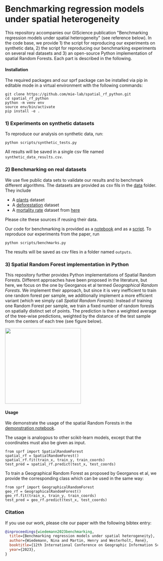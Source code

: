 # Benchmarking regression models under spatial heterogeneity 

This repository accompanies our GIScience publication "Benchmarking regression models under spatial heterogeneity" (see reference below). In the code base, we provide 1) the script for reproducing our experiments on synthetic data, 2) the script for reproducing our benchmarking experiments on several real datasets and 3) an open-source Python implementation of spatial Random Forests. Each part is described in the following.

#### Installation

The required packages and our sprf package can be installed via pip in editable mode in a virtual environment with the following commands:
```
git clone https://github.com/mie-lab/spatial_rf_python.git
cd spatial_rf_python
python -m venv env
source env/bin/activate
pip install -e .
````

### 1) Experiments on synthetic datasets

To reproduce our analysis on synthetic data, run:
```
python scripts/synthetic_tests.py
```
All results will be saved in a single csv file named `synthetic_data_results.csv`.

### 2) Benchmarking on real datasets

We use five public data sets to validate our results and to benchmark different algorithms. The datasets are provided as csv fils in the [data](data) folder. They include
* A [plants](https://github.com/BlasBenito/spatialRF/blob/main/data/plant_richness_df.rda) dataset
* A [deforestation](https://github.com/FSantosCodes/GWRFC/tree/master/data) dataset
* A [mortality rate](https://www.dropbox.com/s/lrz6og0ld2m64df/Data_GWR.7z?dl=0) dataset from [here](https://zia207.github.io/geospatial-r-github.io/geographically-wighted-random-forest.html)

Please cite these sources if reusing their data.

Our code for benchmarking is provided as a [notebook](benchmarks.ipynb) and as a [script](scripts/benchmarks.py). To reproduce our experiments from the paper, run
```
python scripts/benchmarks.py
```
The results will be saved as csv files in a folder named `outputs`.

### 3) Spatial Random Forest implementation in Python

This repository further provides Python implementations of Spatial Random Forests. Different approaches have been proposed in the literature, but here, we focus on the one by Georganos et al termed *Geographical Random Forests*. We implement their approach, but since it is very inefficient to train one random forest per sample, we additionally implement a more efficient variant (which we simply call *Spatial Random Forests*): Instead of training one Random Forest per sample, we train a fixed number of random forests on spatially distinct set of points. The prediction is then a weighted average of the tree-wise predictions, weighted by the distance of the test sample from the centers of each tree (see figure below).

<img src="assets/sprf.png" width="250" />

#### Usage

We demonstrate the usage of the spatial Random Forests in the [demonstration notebook](sprf_demo.ipynb).

The usage is analogous to other scikit-learn models, except that the coordinates must also be given as input.
```
from sprf import SpatialRandomForest
spatial_rf = SpatialRandomForest()
spatial_rf.fit(train_x, train_y, train_coords)
test_pred = spatial_rf.predict(test_x, test_coords)
```

To train a Geographical Random Forest as proposed by Georganos et al, we provide the corresponding class which can be used in the same way:

```
from sprf import GeographicalRandomForest
geo_rf = GeographicalRandomForest()
geo_rf.fit(train_x, train_y, train_coords)
test_pred = geo_rf.predict(test_x, test_coords)
```



### Citation

If you use our work, please cite our paper with the following bibtex entry:

```bib
@inproceedings{wiedemann2023benchmarking,
  title={Benchmarking regression models under spatial heterogeneity},
  author={Wiedemann, Nina and Martin, Henry and Westerholt, René},
  booktitle={12th International Conference on Geographic Information Science (GIScience 2023)},
  year={2023},
}
```
